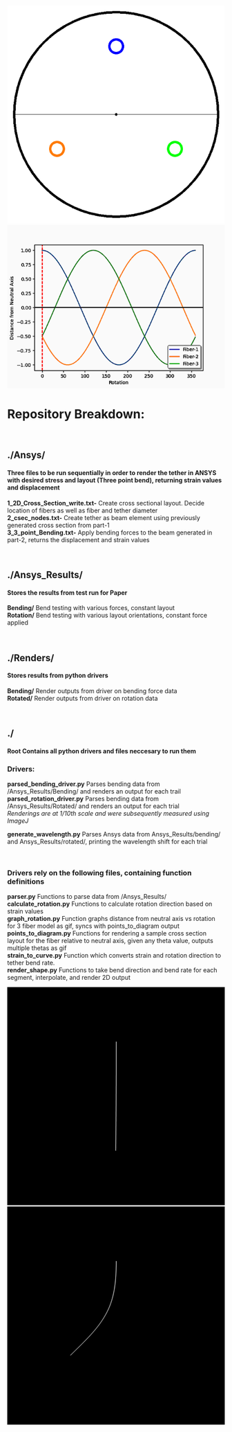 
![](Renders/tester_diagram.gif)
![](Renders/tester.gif)


# Repository Breakdown:

<br/>

## ./Ansys/
####    Three files to be run sequentially in order to render the tether in ANSYS with desired stress and layout (Three point bend), returning strain values and displacement 

**1_2D_Cross_Section_write.txt-**
    Create cross sectional layout. Decide location of fibers as well as fiber and tether diameter <br/>
**2_csec_nodes.txt-**
    Create tether as beam element using previously generated cross section from part-1 <br/>
**3_3_point_Bending.txt-**
    Apply bending forces to the beam generated in part-2, returns the displacement and strain values <br/>

<br/>



## ./Ansys_Results/
####    Stores the results from test run for Paper

**Bending/**    Bend testing with various forces, constant layout<br/>
**Rotation/**   Bend testing with various layout orientations, constant force applied


<br/>


## ./Renders/
####     Stores results from python drivers

**Bending/**    Render outputs from driver on bending force data <br/>
**Rotated/**    Render outputs from driver on rotation data


<br/>


## ./
####    Root Contains all python drivers and files neccesary to run them

### Drivers:

**parsed_bending_driver.py**
    Parses bending data from /Ansys_Results/Bending/ and renders an output for each trail <br/>
**parsed_rotation_driver.py**
    Parses bending data from /Ansys_Results/Rotated/ and renders an output for each trial <br/>
*Renderings are at 1/10th scale and were subsequently measured using ImageJ* <br/>

**generate_wavelength.py**
    Parses Ansys data from Ansys_Results/bending/ and Ansys_Results/rotated/, printing the wavelength shift for each trial <br/>

<br/>

### Drivers rely on the following files, containing function definitions


**parser.py**
    Functions to parse data from  /Ansys_Results/ <br/>
**calculate_rotation.py**
    Functions to calculate rotation direction based on strain values <br/>
**graph_rotation.py** 
    Function graphs distance from neutral axis vs rotation for 3 fiber model as gif, syncs with points_to_diagram output <br/>
**points_to_diagram.py** 
    Functions for rendering a sample cross section layout for the fiber relative to neutral axis, given any theta value, outputs multiple thetas as gif <br/>
**strain_to_curve.py**
    Function which converts strain and rotation direction to tether bend rate.  <br/>
**render_shape.py**
    Functions to take bend direction and bend rate for each segment, interpolate, and render 2D output 



![](Renders/Bending/driver_test0_.png)
![](Renders/Bending/driver_test8_.png)





